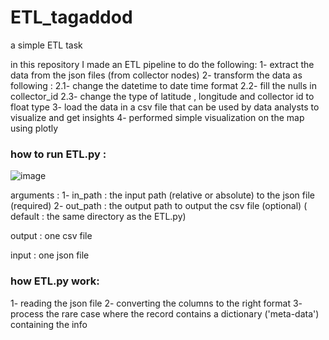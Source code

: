 # ETL_tagaddod
a simple ETL task

in this repository I made an ETL pipeline to do the following:
1- extract the data from the json files (from collector nodes) 
2- transform the data as following :
  2.1- change the datetime to date time format
  2.2- fill the nulls in collector_id
  2.3- change the type of latitude , longitude and collector id to float type
3- load the data in a csv file that can be used by data analysts to visualize and get insights
4- performed simple visualization on the map using plotly 


### how to run ETL.py :
![image](https://user-images.githubusercontent.com/47314651/183311032-7ba8312f-22ae-4e11-9191-a7e4d91141c4.png)

arguments : 
1- in_path : the input path (relative or absolute) to the json file  (required)
2- out_path : the output path to output the csv file (optional) ( default : the same directory as the ETL.py)

output :
one csv file

input : 
one json file

### how ETL.py work:
1- reading the json file
2- converting the columns to the right format
3- process the rare case where the record contains a dictionary ('meta-data') containing the info
